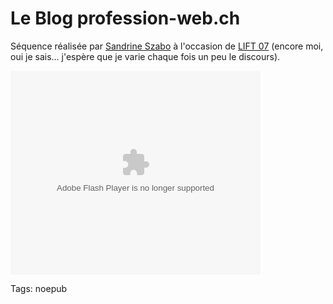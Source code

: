 # Le Blog profession-web.ch

Séquence réalisée par [Sandrine Szabo](http://blog.profession-web.ch/index.php/139-l-homme-du-cinquieme-pouvoir) à l'occasion de [LIFT 07](http://www.liftconference.com/) (encore moi, oui je sais... j'espère que je varie chaque fois un peu le discours).

<embed flashvars="" id="VideoPlayback" src="http://video.google.com/googleplayer.swf?docId=-6270534787216139512&hl=fr" style="width:400px; height:326px;" type="application/x-shockwave-flash"></embed>

Tags: noepub